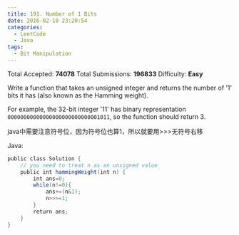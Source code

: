 ```yaml
---
title: 191. Number of 1 Bits
date: 2016-02-10 23:20:54
categories:
  - LeetCode
  - Java
tags:
  - Bit Manipulation
---
```


Total Accepted: **74078**
Total Submissions: **196833**
Difficulty: **Easy**

Write a function that takes an unsigned integer and returns the number of ’1' bits it has (also known as the Hamming weight).

For example, the 32-bit integer ’11' has binary representation `00000000000000000000000000001011`, so the function should return 3.

<!-- more -->

java中需要注意符号位，因为符号位也算1，所以就要用>>>无符号右移

Java:

``` java
public class Solution {
    // you need to treat n as an unsigned value
    public int hammingWeight(int n) {
        int ans=0;
        while(n!=0){
            ans+=(n&1);
            n>>>=1;
        }
        return ans;
    }
}
```